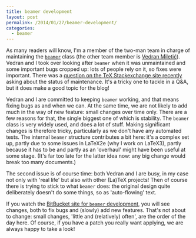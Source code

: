```yaml
---
title: beamer development
layout: post
permalink: /2014/01/27/beamer-development/
categories:
  - beamer
---
```

As many readers will know, I'm a member of the two-man team in charge of maintaining the [`beamer`](https://ctan.org/pkg/beamer) class (the other team member is [Vedran Miletić](https://bitbucket.org/rivanvx)). Vedran and I took over looking after `beamer` when it was unmaintained and some important bugs cropped up: lots of people rely on it, so fixes were important. There was a [question on the TeX Stackexchange site recently](https://tex.stackexchange.com/q/155923/73) asking about the status of maintenance. It's a tricky one to tackle in a Q&amp;A, but it does make a good topic for the blog!

Vedran and I are committed to keeping `beamer` working, and that means fixing bugs as and when we can. At the same time, we are not likely to add much in the way of new feature: small changes over time only. There are a few reasons for that, the single biggest one of which is stability. The `beamer` class is very widely used, and does a lot of stuff. Making significant changes is therefore tricky, particularly as we don't have any automated tests. The internal `beamer` structure contributes a bit here: it's a complex set up, partly due to some issues in LaTeX2e (why I work on LaTeX3), partly because it has to be and partly as an 'overhaul' might have been useful at some stage. (It's far too late for the latter idea now: any big change would break too many documents.)

The second issue is of course time: both Vedran and I are busy, in my case not only with 'real life' but also with other (La)TeX projects! Then of course there is trying to stick to what `beamer` does: the original design quite deliberately doesn't do some things, so as 'auto-flowing' text.

If you watch the [BitBucket site for `beamer` development,](https://bitbucket.org/rivanvx/beamer/wiki/Home) you will see changes, both to fix bugs and (slowly) add new features. That's not about to change: small changes, 'little and (relatively) often', are the order of the day here. Of course, if you have a patch you really want applying, we are always happy to take a look!
